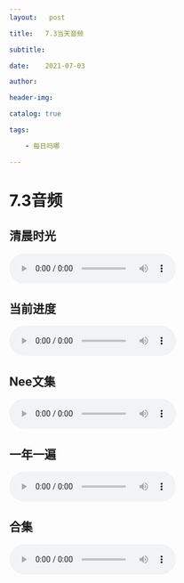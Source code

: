 ```yaml
---
layout:   post

title:   7.3当天音频

subtitle:  

date:    2021-07-03

author:   

header-img: 

catalog: true

tags:

    - 每日吗哪

---
```


# 7.3音频

## 清晨时光

<p>
    <audio controls="">
    <source src="\music\早餐\21-07-03【清晨时光】春-第五篇 周六.mp3" type="audio/mpeg">6.29日音频
    </audio>
</p>



## 当前进度

<p>
    <audio controls="">
    <source src="\music\当前进度\21-07-03-约书亚记第六章及注解.mp3" type="audio/mpeg">6.29日音频
    </audio>
</p>



## Nee文集

<p>
    <audio controls="">
    <source src="\music\Nee文集\21-07-03-文 · 正常的基督徒生活 第十章（上）.mp3" type="audio/mpeg">6.29日音频
    </audio>
</p>



## 一年一遍

<p>
    <audio controls="">
    <source src="\music\一年一遍\21-07-03【圣经一年一遍】7.3.mp3" type="audio/mpeg">6.29日音频
    </audio>
</p>



## 合集

<p>
    <audio controls="">
    <source src="\music\合辑\21-07-03音频合集7.3.mp3" type="audio/mpeg">6.29日音频
    </audio>
</p>

